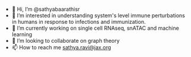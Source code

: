 - 👋 Hi, I’m @sathyabaarathisr
- 👀 I’m interested in understanding system's level immune perturbations in humans in response to infections and immunization.
- 🌱 I’m currently working on single cell RNAseq, snATAC and machine learning
- 💞️ I’m looking to collaborate on graph theory
- 📫 How to reach me sathya.ravi@jax.org

<!---
sathyabaarathisr/sathyabaarathisr is a ✨ special ✨ repository because its `README.md` (this file) appears on your GitHub profile.
You can click the Preview link to take a look at your changes.
--->
